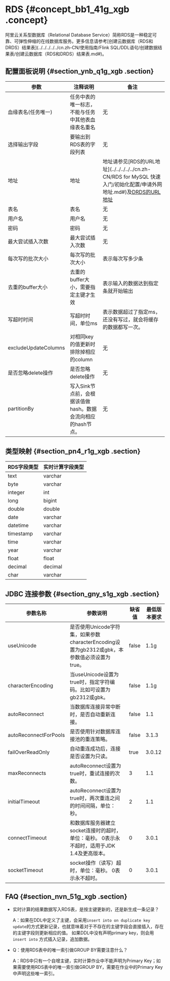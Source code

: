 # RDS {#concept_bb1_41g_xgb .concept}

阿里云关系型数据库（Relational Database Service）简称RDS是一种稳定可靠、可弹性伸缩的在线数据库服务。更多信息请参考[创建云数据库（RDS和DRDS）结果表](../../../../../cn.zh-CN/使用指南/Flink SQL/DDL语句/创建数据结果表/创建云数据库（RDS和DRDS）结果表.md#)。

## 配置面板说明 {#section_ynb_q1g_xgb .section}

|参数|注释说明|备注|
|--|----|--|
|血缘表名\(任务唯一\)|任务中表的唯一标志，不能与任务中其他表血缘表名重名|无|
|选择输出字段|要输出到RDS表的字段列表|无|
|地址|地址|地址请参见[RDS的URL地址](../../../../../cn.zh-CN/RDS for MySQL 快速入门/初始化配置/申请外网地址.md#)及[DRDS的URL地址](https://help.aliyun.com/document_detail/50084.html?spm=a2c4g.11186623.6.553.wR7Itn)|
|表名|表名|无|
|用户名|用户名|无|
|密码|密码|无|
|最大尝试插入次数|最大尝试插入次数|无|
|每次写的批次大小|每次写的批次大小|表示每次写多少条|
|去重的buffer大小|去重的buffer大小，需要指定主键才生效|表示输入的数据达到指定条就开始输出|
|写超时时间|写超时时间，单位ms|表示数据超过了指定ms，还没有写过，就会将缓存的数据都写一次。|
|excludeUpdateColumns|对相同key的值更新时排除掉相应的column|无|
|是否忽略delete操作|是否忽略delete操作|无|
|partitionBy|写入Sink节点前，会根据该值做hash。数据会流向相应的hash节点。|无|

## 类型映射 {#section_pn4_r1g_xgb .section}

|RDS字段类型|实时计算字段类型|
|-------|--------|
|text|varchar|
|byte|varchar|
|integer|int|
|long|bigint|
|double|double|
|date|varchar|
|datetime|varchar|
|timestamp|varchar|
|time|varchar|
|year|varchar|
|float|float|
|decimal|decimal|
|char|varchar|

## JDBC 连接参数 {#section_gny_s1g_xgb .section}

|参数名称|参数说明|缺省值|最低版本要求|
|----|----|---|------|
|useUnicode|是否使用Unicode字符集，如果参数characterEncoding设置为gb2312或gbk，本参数值必须设置为true。|false|1.1g|
|characterEncoding|当useUnicode设置为true时，指定字符编码。比如可设置为gb2312或gbk。|false|1.1g|
|autoReconnect|当数据库连接异常中断时，是否自动重新连接。|false|1.1|
|autoReconnectForPools|是否使用针对数据库连接池的重连策略。|false|3.1.3|
|failOverReadOnly|自动重连成功后，连接是否设置为只读。|true|3.0.12|
|maxReconnects|autoReconnect设置为true时，重试连接的次数。|3|1.1|
|initialTimeout|autoReconnect设置为true时，两次重连之间的时间间隔，单位：秒。|2|1.1|
|connectTimeout|和数据库服务器建立socket连接时的超时，单位：毫秒。 0表示永不超时，适用于JDK 1.4及更高版本。|0|3.0.1|
|socketTimeout|socket操作（读写）超时，单位：毫秒。 0表示永不超时。|0|3.0.1|

## FAQ {#section_nvn_51g_xgb .section}

-   实时计算的结果数据写入RDS表，是按主键更新的，还是新生成一条记录？

    A：如果在DDL中定义了主键，会采用`insert into on duplicate key update`的方式更新记录，也就意味着对于不存在的主键字段会直接插入，存在的主键字段则更新相应的值。 如果DDL中没有声明primary key，则会用`insert into` 方式插入记录，追加数据。

-   Q：使用RDS表中的唯一索引做GROUP BY需要注意什么？

    A：RDS中只有一个自增主键，实时计算作业中不能声明为Primary Key；如果需要使用RDS表中的唯一索引做GROUP BY，需要在作业中的Primary Key中声明这些唯一索引。


